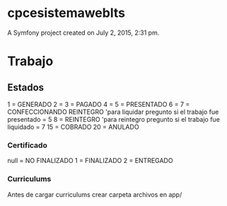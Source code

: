 cpcesistemaweblts
=================

A Symfony project created on July 2, 2015, 2:31 pm.

# Trabajo
## Estados
1 = GENERADO
2 =
3 = PAGADO
4 =
5 = PRESENTADO
6 =
7 = CONFECCIONANDO REINTEGRO 'para liquidar pregunto si el trabajo fue presentado = 5
8 = REINTEGRO 'para reintegro pregunto si el trabajo fue liquidado = 7
15 = COBRADO
20 = ANULADO
### Certificado
null = NO FINALIZADO
1 = FINALIZADO
2 = ENTREGADO
### Curriculums
Antes de cargar curriculums crear carpeta archivos en app/
